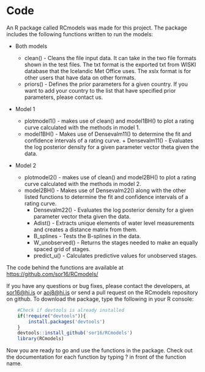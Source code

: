 # Code
An R package called RCmodels was made for this project. The package includes the following functions written to run the models:
   
* Both models   
    + clean() - Cleans the file input data. It can take in the two file formats shown in the test files. The txt format is the exported txt from WISKI database that the Icelandic Met Office uses. The xslx format is for other users that have data on other formats. 
    + priors() - Defines the prior parameters for a given country. If you want to add your country to the list that have specified prior parameters, please contact us.
* Model 1   
    + plotmodel1() - makes use of clean() and model1BH() to plot a rating curve calculated with the methods in model 1.
    + model1BH() - Makes use of Densevalm11() to determine the fit and confidence intervals of a rating curve.
            + Densevalm11() - Evaluates the log posterior density for a given parameter vector theta given the data.
    
* Model 2   
    + plotmodel2() -  makes use of clean() and model2BH() to plot a rating curve calculated with the methods in model 2.
    + model2BH() - Makes use of Densevalm22() along with the other listed functions to determine the fit and confidence intervals of a rating curve. 
        + Densevalm22() - Evaluates the log posterior density for a given parameter vector theta given the data.
        + Adist() - Extracts unique elements of water level measurements and creates a distance matrix from them.
        + B_splines - Tests the B-splines in the data.
        + W_unobserved() - Returns the stages needed to make an equally spaced grid of stages. 
        + predict_u() - Calculates predictive values for unobserved stages.

The code behind the functions are available at
<a href="https://github.com/sor16/RCmodels" target="_blank">https://github.com/sor16/RCmodels/</a>  

If you have any questions or bug fixes, please contact the developers, at sor16@hi.is or aoj8@hi.is or send a pull request on the RCmodels repository on github. To download the package, type the following in your R console:           


```r
    #Check if devtools is already installed
    if(!require("devtools")){
        install.packages('devtools')
    }
    devtools::install_github('sor16/RCmodels')
    library(RCmodels)
```
Now you are ready to go and use the functions in the package. Check out the documentation for each function by typing ? in front of the function name.  
  
